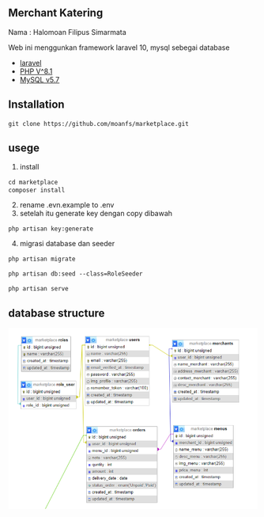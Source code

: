 ## Merchant Katering
Nama : Halomoan Filipus Simarmata

Web ini menggunkan framework laravel 10, mysql sebegai database

-   [laravel](https://laravel.com/docs/routing)
-   [PHP V^8.1](https://www.php.net/)
-   [MySQL v5.7](https://dev.mysql.com/doc/refman/5.7/en/index.html)


## Installation

```
git clone https://github.com/moanfs/marketplace.git
```

## usege

1. install

```
cd marketplace
composer install
```
2. rename .evn.example to .env
3. setelah itu generate key dengan copy dibawah

```
php artisan key:generate
```

4. migrasi database dan seeder

```
php artisan migrate
```

```
php artisan db:seed --class=RoleSeeder
```

```
php artisan serve
```

## database structure
 ![database](https://github.com/moanfs/marketplace/blob/main/public/img/db.png)


